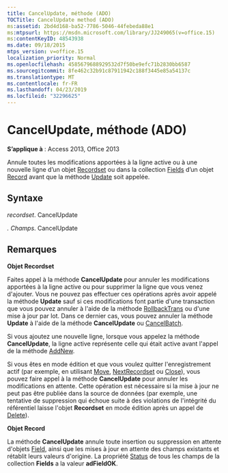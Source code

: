 ```yaml
---
title: CancelUpdate, méthode (ADO)
TOCTitle: CancelUpdate method (ADO)
ms:assetid: 2bd4d168-ba52-7786-5046-44febeda88e1
ms:mtpsurl: https://msdn.microsoft.com/library/JJ249065(v=office.15)
ms:contentKeyID: 48543938
ms.date: 09/18/2015
mtps_version: v=office.15
localization_priority: Normal
ms.openlocfilehash: 4585679688929532d7f50be9efc71b2830bb6587
ms.sourcegitcommit: 8fe462c32b91c87911942c188f3445e85a54137c
ms.translationtype: MT
ms.contentlocale: fr-FR
ms.lasthandoff: 04/23/2019
ms.locfileid: "32296625"
---
```

# <a name="cancelupdate-method-ado"></a>CancelUpdate, méthode (ADO)


**S’applique à** : Access 2013, Office 2013

Annule toutes les modifications apportées à la ligne active ou à une nouvelle ligne d’un objet [Recordset](recordset-object-ado.md) ou dans la collection [Fields](fields-collection-ado.md) d’un objet [Record](record-object-ado.md) avant que la méthode [Update](update-method-ado.md) soit appelée.

## <a name="syntax"></a>Syntaxe

*recordset*. CancelUpdate

*.* *Champs*. CancelUpdate

## <a name="remarks"></a>Remarques

**Objet Recordset**

Faites appel à la méthode **CancelUpdate** pour annuler les modifications apportées à la ligne active ou pour supprimer la ligne que vous venez d'ajouter. Vous ne pouvez pas effectuer ces opérations après avoir appelé la méthode **Update** sauf si ces modifications font partie d'une transaction que vous pouvez annuler à l'aide de la méthode [RollbackTrans](begintrans-committrans-and-rollbacktrans-methods-ado.md) ou d'une mise à jour par lot. Dans ce dernier cas, vous pouvez annuler la méthode **Update** à l'aide de la méthode **CancelUpdate** ou [CancelBatch](cancelbatch-method-ado.md).

Si vous ajoutez une nouvelle ligne, lorsque vous appelez la méthode **CancelUpdate**, la ligne active représente celle qui était active avant l'appel de la méthode [AddNew](addnew-method-ado.md).

Si vous êtes en mode édition et que vous voulez quitter l'enregistrement actif (par exemple, en utilisant [Move](move-method-ado.md), [NextRecordset](nextrecordset-method-ado.md) ou [Close](close-method-ado.md)), vous pouvez faire appel à la méthode **CancelUpdate** pour annuler les modifications en attente. Cette opération est nécessaire si la mise à jour ne peut pas être publiée dans la source de données (par exemple, une tentative de suppression qui échoue suite à des violations de l'intégrité du référentiel laisse l'objet **Recordset** en mode édition après un appel de [Delete](delete-method-ado-recordset.md)).

**Objet Record**

La méthode **CancelUpdate** annule toute insertion ou suppression en attente d'objets [Field](field-object-ado.md), ainsi que les mises à jour en attente des champs existants et rétablit leurs valeurs d'origine. La propriété [Status](status-property-ado-recordset.md) de tous les champs de la collection **Fields** a la valeur **adFieldOK**.

